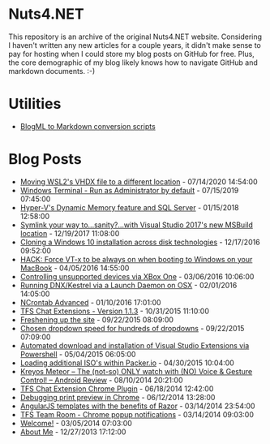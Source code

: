 # Nuts4.NET

This repository is an archive of the original Nuts4.NET website.  Considering I haven't written 
any new articles for a couple years, it didn't make sense to pay for hosting when I could store
my blog posts on GitHub for free.  Plus, the core demographic of my blog likely knows how to
navigate GitHub and markdown documents. :-)

# Utilities
* [BlogML to Markdown conversion scripts](utils/)

# Blog Posts

* [Moving WSL2's VHDX file to a different location](blog/moving-wsl2's-vhdx-file-to-a-different-location.md) - 07/14/2020 14:54:00
* [Windows Terminal - Run as Administrator by default](blog/windows-terminal---run-as-administrator-by-default.md) - 07/15/2019 07:45:00
* [Hyper-V's Dynamic Memory feature and SQL Server](blog/hyper-v's-dynamic-memory-feature-and-sql-server.md) - 01/15/2018 12:58:00
* [Symlink your way to...sanity?...with Visual Studio 2017's new MSBuild location](blog/symlink-your-way-to...sanity-...with-visual-studio-2017's-new-msbuild-location.md) - 12/19/2017 11:08:00
* [Cloning a Windows 10 installation across disk technologies](blog/cloning-a-windows-10-installation-across-disk-technologies.md) - 12/17/2016 09:52:00
* [HACK: Force VT-x to be always on when booting to Windows on your MacBook](blog/hack:-force-vt-x-to-be-always-on-when-booting-to-windows-on-your-macbook.md) - 04/05/2016 14:55:00
* [Controlling unsupported devices via XBox One](blog/controlling-unsupported-devices-via-xbox-one.md) - 03/06/2016 10:06:00
* [Running DNX/Kestrel via a Launch Daemon on OSX](blog/running-dnx-kestrel-via-a-launch-daemon-on-osx.md) - 02/01/2016 14:05:00
* [NCrontab Advanced](blog/ncrontab-advanced.md) - 01/10/2016 17:01:00
* [TFS Chat Extensions - Version 1.1.3](blog/tfs-chat-extensions---version-1.1.3.md) - 10/31/2015 11:10:00
* [Freshening up the site](blog/freshening-up-the-site.md) - 09/22/2015 08:09:00
* [Chosen dropdown speed for hundreds of dropdowns](blog/chosen-dropdown-speed-for-hundreds-of-dropdowns.md) - 09/22/2015 07:09:00
* [Automated download and installation of Visual Studio Extensions via Powershell](blog/automated-download-and-installation-of-visual-studio-extensions-via-powershell.md) - 05/04/2015 06:05:00
* [Loading additional ISO's within Packer.io](blog/loading-additional-iso's-within-packer.io.md) - 04/30/2015 10:04:00
* [Kreyos Meteor – The (not-so) ONLY watch with (NO) Voice & Gesture Control! – Android Review](blog/kreyos-meteor-–-the-(not-so)-only-watch-with-(no)-voice-&-gesture-control!-–-android-review.md) - 08/10/2014 20:21:00
* [TFS Chat Extension Chrome Plugin](blog/tfs-chat-extension-chrome-plugin.md) - 06/18/2014 12:42:00
* [Debugging print preview in Chrome](blog/debugging-print-preview-in-chrome.md) - 06/12/2014 13:28:00
* [AngularJS templates with the benefits of Razor](blog/angularjs-templates-with-the-benefits-of-razor.md) - 03/14/2014 23:54:00
* [TFS Team Room - Chrome popup notifications](blog/tfs-team-room---chrome-popup-notifications.md) - 03/14/2014 09:03:00
* [Welcome!](blog/welcome!.md) - 03/05/2014 07:03:00
* [About Me](blog/about-me.md) - 12/27/2013 17:12:00

